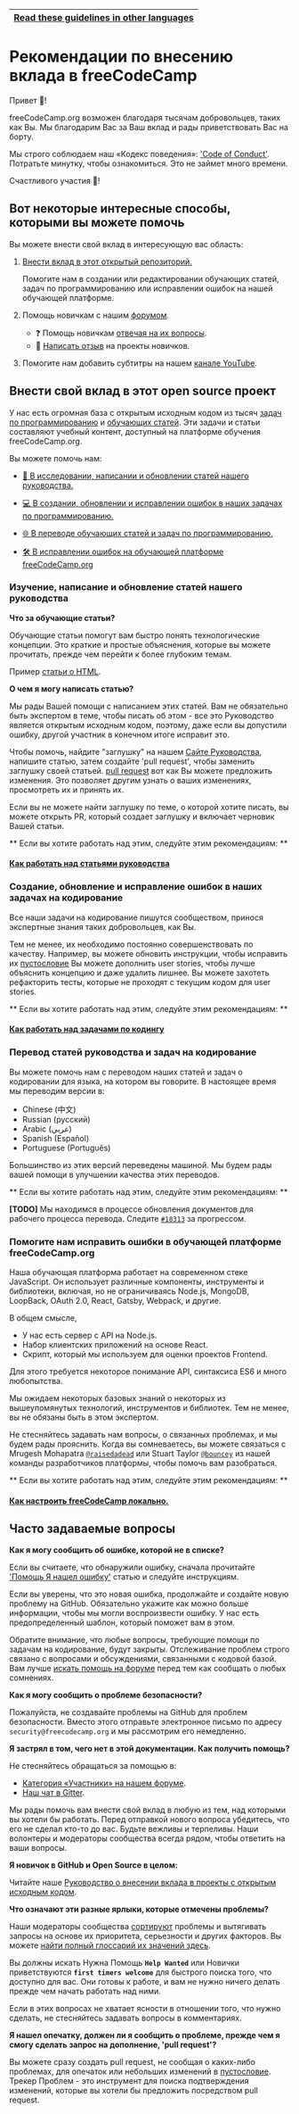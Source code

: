 <!-- do not translate this -->
| [Read these guidelines in other languages](/docs/i18n-languages) |
|-|
<!-- do not translate this -->

# Рекомендации по внесению вклада в freeCodeCamp

Привет 👋!

freeCodeCamp.org возможен благодаря тысячам добровольцев, таких как Вы. Мы благодарим Вас за Ваш вклад и рады приветствовать Вас на борту.

Мы строго соблюдаем наш «Кодекс поведения»: ['Code of Conduct'](https://www.freecodecamp.org/code-of-conduct). Потратьте минутку, чтобы ознакомиться. Это не займет много времени.

Счастливого участия 🎉!

## Вот некоторые интересные способы, которыми вы можете помочь

Вы можете внести свой вклад в интересующую вас область:

1. [Внести вклад в этот открытый репозиторий.](#внести-свой-вклад-в-этот-open-source-проект)

   Помогите нам в создании или редактировании обучающих статей, задач по программированию или исправлении ошибок на нашей обучающей платформе.

2. Помощь новичкам с нашим [форумом](https://www.freecodecamp.org/forum/).

    - ❓ Помощь новичкам [отвечая на их вопросы](https://www.freecodecamp.org/forum/?max_posts=1).
    - 💬 [Написать отзыв](https://www.freecodecamp.org/forum/c/project-feedback?max_posts=1) на проекты новичков.

3. Помогите нам добавить субтитры на нашем [канале YouTube](https://www.youtube.com/channel/UC8butISFwT-Wl7EV0hUK0BQ/videos).


## Внести свой вклад в этот open source проект

У нас есть огромная база с открытым исходным кодом из тысяч [задач по программированию](https://www.freecodecamp.org/learn) и [обучающих статей](https://www.freecodecamp.org/guide). Эти задачи и статьи составляют учебный контент, доступный на платформе обучения freeCodeCamp.org.

Вы можете помочь нам:

- [📝 В исследовании, написании и обновлении статей нашего руководства.](#изучение-написание-и-обновление-статей-нашего-руководства)

- [💻 В создании, обновлении и исправлении ошибок в наших задачах по программированию.](#создание-обновление-и-исправление-ошибок-в-наших-задачах-на-кодирование)

- [🌐 В переводе обучающих статей и задач по программированию.](#перевод-статей-руководства-и-задач-на-кодирование)

- [🛠 В исправлении ошибок на обучающей платформе freeCodeCamp.org](#помогите-нам-исправить-ошибки-в-обучающей-платформе-freecodecamporg)

### Изучение, написание и обновление статей нашего руководства

**Что за обучающие статьи?**

Обучающие статьи помогут вам быстро понять технологические концепции. Это краткие и простые объяснения, которые вы можете прочитать, прежде чем перейти к более глубоким темам.

Пример [статьи о HTML](./client/src/pages/html/elements/index.md).

**О чем я могу написать статью?**


Мы рады Вашей помощи с написанием этих статей. Вам не обязательно быть экспертом в теме, чтобы писать об этом - все это Руководство является открытым исходным кодом, поэтому, даже если вы допустили ошибку, другой участник в конечном итоге исправит это.


Чтобы помочь, найдите "заглушку" на нашем [Сайте Руководства](https://www.freecodecamp.org/guide), напишите статью, затем создайте 'pull request', чтобы заменить заглушку своей статьей. [pull request](https://help.github.com/articles/about-pull-requests/) вот как Вы можете предложить изменения. Это позволяет другим узнать о ваших изменениях, просмотреть их и принять их.

Если вы не можете найти заглушку по теме, о которой хотите писать, вы можете открыть PR, который создает заглушку и включает черновик Вашей статьи.

** Если вы хотите работать над этим, следуйте этим рекомендациям: **

#### [Как работать над статьями руководства](/docs/how-to-work-on-guide-articles.md)

### Создание, обновление и исправление ошибок в наших задачах на кодирование

Все наши задачи на кодирование пишутся сообществом, принося экспертные знания таких добровольцев, как Вы.

Тем не менее, их необходимо постоянно совершенствовать по качеству. Например, вы можете обновить инструкции, чтобы исправить их [пустословие](https://en.oxforddictionaries.com/definition/verbiage) Вы можете дополнить user stories, чтобы лучше объяснить концепцию и даже удалить лишнее. Вы можете захотеть рефакторить тесты, которые не проходят с текущим кодом для user stories.

** Если вы хотите работать над этим, следуйте этим рекомендациям: **

#### [Как работать над задачами по кодингу](/docs/how-to-work-on-coding-challenges.md)

### Перевод статей руководства и задач на кодирование

Вы можете помочь нам с переводом наших статей и задач о кодировании для языка, на котором вы говорите. В настоящее время мы переводим версии в:

- Chinese (中文)
- Russian (русский)
- Arabic (عربي)
- Spanish (Español)
- Portuguese (Português)

Большинство из этих версий переведены машиной. Мы будем рады вашей помощи в улучшении качества этих переводов.

** Если вы хотите работать над этим, следуйте этим рекомендациям: **

**[TODO]** Мы находимся в процессе обновления документов для рабочего процесса перевода. Следите [`#18313`](https://github.com/freeCodeCamp/freeCodeCamp/issues/18313) за прогрессом.

### Помогите нам исправить ошибки в обучающей платформе freeCodeCamp.org

Наша обучающая платформа работает на современном стеке JavaScript. Он использует различные компоненты, инструменты и библиотеки, включая, но не ограничиваясь Node.js, MongoDB, LoopBack, OAuth 2.0, React, Gatsby, Webpack, и другие.

В общем смысле,

- У нас есть сервер с API на Node.js.
- Набор клиентских приложений на основе React.
- Скрипт, который мы используем для оценки проектов Frontend.

Для этого требуется некоторое понимание API, синтаксиса ES6 и много любопытства.

Мы ожидаем некоторых базовых знаний о некоторых из вышеупомянутых технологий, инструментов и библиотек. Тем не менее, вы не обязаны быть в этом экспертом.

Не стесняйтесь задавать нам вопросы, о связанных проблемах, и мы будем рады прояснить. Когда вы сомневаетесь, вы можете связаться с Mrugesh Mohapatra [`@raisedadead`](https://github.com/raisedadead) или Stuart Taylor [`@bouncey`](https://github.com/bouncey) из нашей команды разработчиков платформы, чтобы помочь вам разобраться.

** Если вы хотите работать над этим, следуйте этим рекомендациям: **

#### [Как настроить freeCodeCamp локально.](/docs/how-to-setup-freecodecamp-locally.md)

## Часто задаваемые вопросы

**Как я могу сообщить об ошибке, которой не в списке?**

Если вы считаете, что обнаружили ошибку, сначала прочитайте ['Помощь Я нашел ошибку'](https://forum.freecodecamp.org/t/how-to-report-a-bug/19543) статью и следуйте инструкциям.

Если вы уверены, что это новая ошибка, продолжайте и создайте новую проблему на GitHub. Обязательно укажите как можно больше информации, чтобы мы могли воспроизвести ошибку. У нас есть предопределенный шаблон, который поможет вам в этом.

Обратите внимание, что любые вопросы, требующие помощи по задачам на кодирование, будут закрыты. Отслеживание проблем строго связано с вопросами и обсуждениями, связанными с кодовой базой. Вам лучше [искать помощь на форуме](https://www.freecodecamp.org/forum) перед тем как сообщать о любых сомнениях.

**Как я могу сообщить о проблеме безопасности?**

Пожалуйста, не создавайте проблемы на GitHub для проблем безопасности. Вместо этого отправьте электронное письмо по адресу `security@freecodecamp.org` и мы рассмотрим его немедленно.

**Я застрял в том, чего нет в этой документации. Как получить помощь?**

Не стесняйтесь обращаться за помощью в:

- [Категория «Участники» на нашем форуме](https://www.freecodecamp.org/forum/c/contributors).
- [Наш чат в Gitter](https://gitter.im/FreeCodeCamp/Contributors).

Мы рады помочь вам внести свой вклад в любую из тем, над которыми вы хотели бы работать. Перед отправкой нового вопроса убедитесь, что его не сделал кто-то до вас. Будьте вежливы и терпеливы. Наши волонтеры и модераторы сообщества всегда рядом, чтобы ответить на ваши вопросы.

**Я новичок в GitHub и Open Source в целом:**

Читайте наше [Руководство о внесении вклада в проекты с открытым исходным кодом](https://github.com/freeCodeCamp/how-to-contribute-to-open-source).

**Что означают эти разные ярлыки, которые отмечены проблемы?**

Наши модераторы сообщества [сортируют](https://en.wikipedia.org/wiki/Software_bug#Bug_management) проблемы и вытягивать запросы на основе их приоритета, серьезности и других факторов. Вы можете [найти полный глоссарий их значений здесь](https://github.com/freecodecamp/freecodecamp/labels).

Вы должны искать Нужна Помощь **`Help Wanted`** или Новички приветствуются  **`first timers welcome`**  для быстрого поиска того, что доступно для вас. Они готовы к работе, и вам не нужно ничего делать прежде чем начать работать над ними.

Если в этих вопросах не хватает ясности в отношении того, что нужно сделать, не стесняйтесь задавать вопросы в комментариях.

**Я нашел опечатку, должен ли я сообщить о проблеме, прежде чем я смогу сделать запрос на дополнение, 'pull request'?**

Вы можете сразу создать pull request, не сообщая о каких-либо проблемах, для опечаток или небольших изменений в [пустословие](https://en.oxforddictionaries.com/definition/verbiage). Трекер Проблем - это инструмент для поиска подтверждения изменений, которые вы хотели бы предложить посредством pull request.
